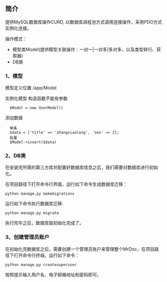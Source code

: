 ## 简介

提供MySQL数据库操作CURD, 以数据库进程池方式调用连接操作，采用PDO方式实例化连接。

操作模式：

- 模型类Model(提供模型关联操作：一对一|一对多|多对多，以及类型转行、获取器)
- DB类
### 1、模型

模型定义位置 /app/Model

实例化模型 构造函数不能有参数
```
  $Model = new UserModel()
```
添加数据
```
  单条
  $data = ['title' => 'zhangxiaolong', 'sex' => 2];
  批量
  $Model->insert($data)
```

### 2、DB类

在安装完所需的第三方库并配置好数据库信息之后，我们需要对数据库进行初始化。

在项目路径下打开命令行界面，运行如下命令生成数据库迁移：

```
python manage.py makemigrations 
```

运行如下命令执行数据库迁移:

```
python manage.py migrate
```
执行完毕之后，数据库就初始化完成了。

### 3、创建管理员账户
在初始化完数据库之后，需要创建一个管理员账户来管理整个MrDoc，在项目路径下打开命令行终端，运行如下命令：
```
python manage.py createsuperuser
```
按照提示输入用户名、电子邮箱地址和密码即可。
